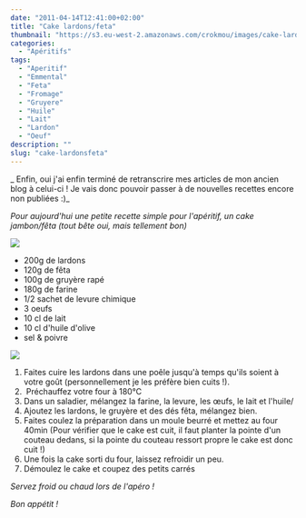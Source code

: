 ```yaml
---
date: "2011-04-14T12:41:00+02:00"
title: "Cake lardons/feta"
thumbnail: "https://s3.eu-west-2.amazonaws.com/crokmou/images/cake-lardon-feta.jpg"
categories:
  - "Apéritifs"
tags:
  - "Aperitif"
  - "Emmental"
  - "Feta"
  - "Fromage"
  - "Gruyere"
  - "Huile"
  - "Lait"
  - "Lardon"
  - "Oeuf"
description: ""
slug: "cake-lardonsfeta"
---
```


_ Enfin, oui j'ai enfin terminé de retranscrire mes articles de mon ancien blog à celui-ci ! Je vais donc pouvoir passer à de nouvelles recettes encore non publiées :)_

_Pour aujourd'hui une petite recette simple pour l'apéritif, un cake jambon/fêta (tout bête oui, mais tellement bon)_

[![](http://3.bp.blogspot.com/-ui2XYIFexSo/TabbfqjXf3I/AAAAAAAAAEg/Bv0dl1RQBuY/s320/6+%25C3%25A0+8+personnes.jpg)](http://3.bp.blogspot.com/-ui2XYIFexSo/TabbfqjXf3I/AAAAAAAAAEg/Bv0dl1RQBuY/s1600/6+%25C3%25A0+8+personnes.jpg)

*   200g de lardons
*   120g de fêta
*   100g de gruyère rapé
*   180g de farine
*   1/2 sachet de levure chimique
*   3 oeufs
*   10 cl de lait
*   10 cl d'huile d'olive
*   sel & poivre

[![](http://4.bp.blogspot.com/-jD2raKy-t_w/Tabb3lV3eGI/AAAAAAAAAEk/G2RYajmhinM/s320/preparation.jpg)](http://4.bp.blogspot.com/-jD2raKy-t_w/Tabb3lV3eGI/AAAAAAAAAEk/G2RYajmhinM/s1600/preparation.jpg)

1.  Faites cuire les lardons dans une poêle jusqu'à temps qu'ils soient à votre goût (personnellement je les préfère bien cuits !).
2.   Préchauffez votre four à 180°C
3.  Dans un saladier, mélangez la farine, la levure, les œufs, le lait et l'huile/
4.  Ajoutez les lardons, le gruyère et des dés fêta, mélangez bien.
5.  Faites coulez la préparation dans un moule beurré et mettez au four 40min (Pour vérifier que le cake est cuit, il faut planter la pointe d'un couteau dedans, si la pointe du couteau ressort propre le cake est donc cuit !)
6.  Une fois la cake sorti du four, laissez refroidir un peu.
7.  Démoulez le cake et coupez des petits carrés

_Servez froid ou chaud lors de l'apéro !_

_Bon appétit !_